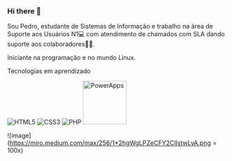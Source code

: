 ### Hi there 👋

Sou Pedro, estudante de Sistemas de Informação e trabalho na área de Suporte aos Usuários N1💻 com atendimento de chamados com SLA dando suporte aos colaboradores👨‍💻.

Iniciante na programação e no mundo Linux.

Tecnologias em aprendizado

<img alt="HTML5" src="https://img.shields.io/badge/html5%20-%23E34F26.svg?&style=for-the-badge&logo=html5&logoColor=white"/>

<img alt="CSS3" src="https://img.shields.io/badge/css3%20-%231572B6.svg?&style=for-the-badge&logo=css3&logoColor=white"/>

<img alt="PHP" src="https://img.shields.io/badge/php-%23777BB4.svg?&style=for-the-badge&logo=php&logoColor=white"/>
<img width="100" height= "100" text-align="left" alt="PowerApps" src="https://miro.medium.com/max/256/1*2hgWgLPZeCFY2ClIstwLyA.png"/>

![image](https://miro.medium.com/max/256/1*2hgWgLPZeCFY2ClIstwLyA.png = 100x)








<!--
**pedrovazfontes/pedrovazfontes** is a ✨ _special_ ✨ repository because its `README.md` (this file) appears on your GitHub profile.

Here are some ideas to get you started:

- 🔭 I’m currently working on ...
- 🌱 I’m currently learning ...
- 👯 I’m looking to collaborate on ...
- 🤔 I’m looking for help with ...
- 💬 Ask me about ...
- 📫 How to reach me: ...
- 😄 Pronouns: ...
- ⚡ Fun fact: ...
-->
